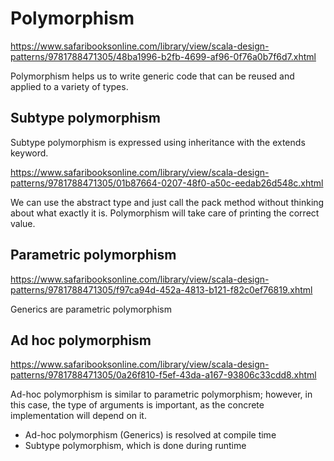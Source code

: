 # Polymorphism

https://www.safaribooksonline.com/library/view/scala-design-patterns/9781788471305/48ba1996-b2fb-4699-af96-0f76a0b7f6d7.xhtml

Polymorphism helps us to write generic code that can be reused and applied to a variety of types.

## Subtype polymorphism

Subtype polymorphism is expressed using inheritance with the extends keyword.

https://www.safaribooksonline.com/library/view/scala-design-patterns/9781788471305/01b87664-0207-48f0-a50c-eedab26d548c.xhtml

We can use the abstract type and just call the pack method without thinking about what exactly it is.
Polymorphism will take care of printing the correct value.

## Parametric polymorphism

https://www.safaribooksonline.com/library/view/scala-design-patterns/9781788471305/f97ca94d-452a-4813-b121-f82c0ef76819.xhtml

Generics are parametric polymorphism

## Ad hoc polymorphism

https://www.safaribooksonline.com/library/view/scala-design-patterns/9781788471305/0a26f810-f5ef-43da-a167-93806c33cdd8.xhtml

Ad-hoc polymorphism is similar to parametric polymorphism; however, in this case, the type of arguments is important, as the concrete implementation will depend on it.

- Ad-hoc polymorphism (Generics) is resolved at compile time
- Subtype polymorphism, which is done during runtime
